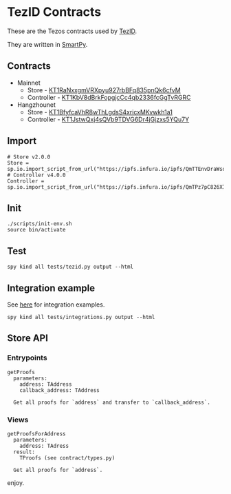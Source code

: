 # TezID Contracts

These are the Tezos contracts used by [TezID](https://tezid.net).

They are written in [SmartPy](https://smartpy.io).

## Contracts

* Mainnet
  * Store - [KT1RaNxxgmVRXpyu927rbBFq835pnQk6cfvM](https://better-call.dev/mainnet/KT1RaNxxgmVRXpyu927rbBFq835pnQk6cfvM/)
  * Controller - [KT1KbV8dBrkFopgjcCc4qb2336fcGgTvRGRC](https://better-call.dev/mainnet/KT1KbV8dBrkFopgjcCc4qb2336fcGgTvRGRC/)
* Hangzhounet
  * Store - [KT1BfyfcaVhR8wThLgdsS4xricxMKvwkh1a1](https://better-call.dev/hangzhou2net/KT1BfyfcaVhR8wThLgdsS4xricxMKvwkh1a1/)
  * Controller - [KT1JstwQxj4sQVb9TDVG6Dr4jGjzxs5YQu7Y](https://better-call.dev/hangzhou2net/KT1JstwQxj4sQVb9TDVG6Dr4jGjzxs5YQu7Y/)

## Import

```
# Store v2.0.0 
Store = sp.io.import_script_from_url("https://ipfs.infura.io/ipfs/QmTTEnvDraWsqDr17utXw9KufeUE42JrdMxXcJSpcpc7tK")
# Controller v4.0.0 
Controller = sp.io.import_script_from_url("https://ipfs.infura.io/ipfs/QmTPz7pC826X7KfcQudw5X92WkUBpi2kJ7QdYVqBjiPpGP")
```

## Init

```
./scripts/init-env.sh
source bin/activate
```

## Test

```
spy kind all tests/tezid.py output --html
```

## Integration example 

See [here](tests/integrations.py) for integration examples.

```
spy kind all tests/integrations.py output --html
```

## Store API

### Entrypoints

```
getProofs
  parameters:
    address: TAddress
    callback_address: TAddress

  Get all proofs for `address` and transfer to `callback_address`.
```

### Views

```
getProofsForAddress
  parameters:
    address: TAdress
  result:
    TProofs (see contract/types.py)  

  Get all proofs for `address`.
```

enjoy.
